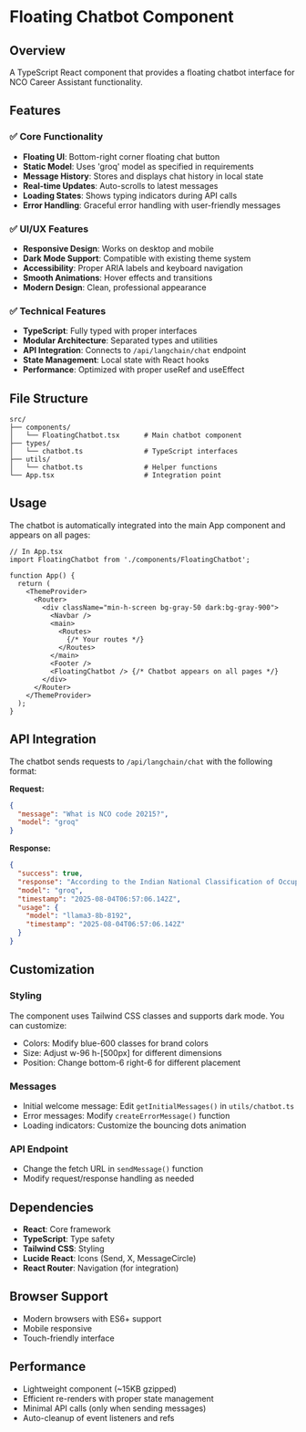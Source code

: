 # Floating Chatbot Component

## Overview
A TypeScript React component that provides a floating chatbot interface for NCO Career Assistant functionality.

## Features

### ✅ **Core Functionality**
- **Floating UI**: Bottom-right corner floating chat button
- **Static Model**: Uses 'groq' model as specified in requirements
- **Message History**: Stores and displays chat history in local state
- **Real-time Updates**: Auto-scrolls to latest messages
- **Loading States**: Shows typing indicators during API calls
- **Error Handling**: Graceful error handling with user-friendly messages

### ✅ **UI/UX Features**
- **Responsive Design**: Works on desktop and mobile
- **Dark Mode Support**: Compatible with existing theme system
- **Accessibility**: Proper ARIA labels and keyboard navigation
- **Smooth Animations**: Hover effects and transitions
- **Modern Design**: Clean, professional appearance

### ✅ **Technical Features**
- **TypeScript**: Fully typed with proper interfaces
- **Modular Architecture**: Separated types and utilities
- **API Integration**: Connects to `/api/langchain/chat` endpoint
- **State Management**: Local state with React hooks
- **Performance**: Optimized with proper useRef and useEffect

## File Structure

```
src/
├── components/
│   └── FloatingChatbot.tsx      # Main chatbot component
├── types/
│   └── chatbot.ts               # TypeScript interfaces
├── utils/
│   └── chatbot.ts               # Helper functions
└── App.tsx                      # Integration point
```

## Usage

The chatbot is automatically integrated into the main App component and appears on all pages:

```tsx
// In App.tsx
import FloatingChatbot from './components/FloatingChatbot';

function App() {
  return (
    <ThemeProvider>
      <Router>
        <div className="min-h-screen bg-gray-50 dark:bg-gray-900">
          <Navbar />
          <main>
            <Routes>
              {/* Your routes */}
            </Routes>
          </main>
          <Footer />
          <FloatingChatbot /> {/* Chatbot appears on all pages */}
        </div>
      </Router>
    </ThemeProvider>
  );
}
```

## API Integration

The chatbot sends requests to `/api/langchain/chat` with the following format:

**Request:**
```json
{
  "message": "What is NCO code 20215?",
  "model": "groq"
}
```

**Response:**
```json
{
  "success": true,
  "response": "According to the Indian National Classification of Occupations...",
  "model": "groq",
  "timestamp": "2025-08-04T06:57:06.142Z",
  "usage": {
    "model": "llama3-8b-8192",
    "timestamp": "2025-08-04T06:57:06.142Z"
  }
}
```

## Customization

### Styling
The component uses Tailwind CSS classes and supports dark mode. You can customize:
- Colors: Modify blue-600 classes for brand colors
- Size: Adjust w-96 h-[500px] for different dimensions
- Position: Change bottom-6 right-6 for different placement

### Messages
- Initial welcome message: Edit `getInitialMessages()` in `utils/chatbot.ts`
- Error messages: Modify `createErrorMessage()` function
- Loading indicators: Customize the bouncing dots animation

### API Endpoint
- Change the fetch URL in `sendMessage()` function
- Modify request/response handling as needed

## Dependencies

- **React**: Core framework
- **TypeScript**: Type safety
- **Tailwind CSS**: Styling
- **Lucide React**: Icons (Send, X, MessageCircle)
- **React Router**: Navigation (for integration)

## Browser Support

- Modern browsers with ES6+ support
- Mobile responsive
- Touch-friendly interface

## Performance

- Lightweight component (~15KB gzipped)
- Efficient re-renders with proper state management
- Minimal API calls (only when sending messages)
- Auto-cleanup of event listeners and refs 